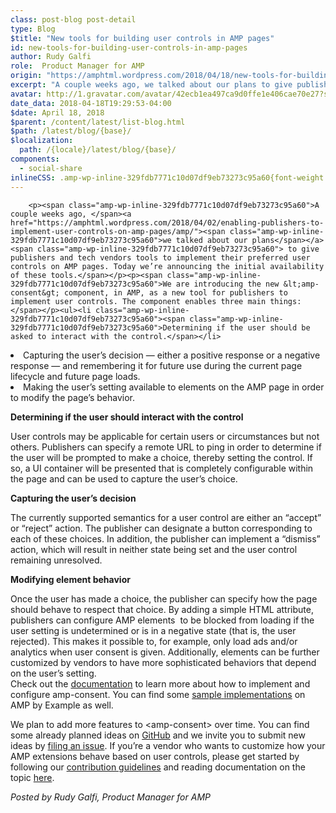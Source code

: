 ```yaml
---
class: post-blog post-detail
type: Blog
$title: "New tools for building user controls in AMP pages"
id: new-tools-for-building-user-controls-in-amp-pages
author: Rudy Galfi
role:  Product Manager for AMP
origin: "https://amphtml.wordpress.com/2018/04/18/new-tools-for-building-user-controls-in-amp-pages/amp/"
excerpt: "A couple weeks ago, we talked about our plans to give publishers and tech vendors tools to implement their preferred user controls on AMP pages. Today we’re announcing the initial availability of these tools. We are introducing the new &#60;amp-consent&#62; component, in AMP, as a new tool for publishers to implement user controls. The component [&#8230;]"
avatar: http://1.gravatar.com/avatar/42ecb1ea497ca9d0ffe1e406cae70e27?s=96&d=identicon&r=G
date_data: 2018-04-18T19:29:53-04:00
$date: April 18, 2018
$parent: /content/latest/list-blog.html
$path: /latest/blog/{base}/
$localization:
  path: /{locale}/latest/blog/{base}/
components:
  - social-share
inlineCSS: .amp-wp-inline-329fdb7771c10d07df9eb73273c95a60{font-weight:400;}
---
```


<div class="amp-wp-article-content">

		<p><span class="amp-wp-inline-329fdb7771c10d07df9eb73273c95a60">A couple weeks ago, </span><a href="https://amphtml.wordpress.com/2018/04/02/enabling-publishers-to-implement-user-controls-on-amp-pages/amp/"><span class="amp-wp-inline-329fdb7771c10d07df9eb73273c95a60">we talked about our plans</span></a><span class="amp-wp-inline-329fdb7771c10d07df9eb73273c95a60"> to give publishers and tech vendors tools to implement their preferred user controls on AMP pages. Today we’re announcing the initial availability of these tools.</span></p><p><span class="amp-wp-inline-329fdb7771c10d07df9eb73273c95a60">We are introducing the new &lt;amp-consent&gt; component, in AMP, as a new tool for publishers to implement user controls. The component enables three main things:</span></p><ul><li class="amp-wp-inline-329fdb7771c10d07df9eb73273c95a60"><span class="amp-wp-inline-329fdb7771c10d07df9eb73273c95a60">Determining if the user should be asked to interact with the control.</span></li>
<li class="amp-wp-inline-329fdb7771c10d07df9eb73273c95a60"><span class="amp-wp-inline-329fdb7771c10d07df9eb73273c95a60">Capturing the user’s decision — either a positive response or a negative response — and remembering it for future use during the current page lifecycle and future page loads.</span></li>
<li class="amp-wp-inline-329fdb7771c10d07df9eb73273c95a60"><span class="amp-wp-inline-329fdb7771c10d07df9eb73273c95a60">Making the user’s setting available to elements on the AMP page in order to modify the page’s behavior.</span></li>
</ul><p><b>Determining if the user should interact with the control</b></p><p><span class="amp-wp-inline-329fdb7771c10d07df9eb73273c95a60">User controls may be applicable for certain users or circumstances but not others. Publishers can specify a remote URL to ping in order to determine if the user will be prompted to make a choice, thereby setting the control. If so, a UI container will be presented that is completely configurable within the page and can be used to capture the user’s choice.</span></p><p><b>Capturing the user’s decision</b></p><p><span class="amp-wp-inline-329fdb7771c10d07df9eb73273c95a60">The currently supported semantics for a user control are either an “accept” or “reject” action. The publisher can designate a button corresponding to each of these choices. In addition, the publisher can implement a “dismiss” action, which will result in neither state being set and the user control remaining unresolved.</span></p><p><b>Modifying element behavior</b></p><p><span class="amp-wp-inline-329fdb7771c10d07df9eb73273c95a60">Once the user has made a choice, the publisher can specify how the page should behave to respect that choice. By adding a simple HTML attribute, publishers can configure AMP elements  to be blocked from loading if the user setting is undetermined or is in a negative state (that is, the user rejected). This makes it possible to, for example, only load ads and/or analytics when user consent is given. Additionally, elements can be further customized by vendors to have more sophisticated behaviors that depend on the user’s setting.</span><br/><span class="amp-wp-inline-329fdb7771c10d07df9eb73273c95a60">Check out the </span><a href="https://www.ampproject.org/docs/reference/components/amp-consent"><span class="amp-wp-inline-329fdb7771c10d07df9eb73273c95a60">documentation</span></a><span class="amp-wp-inline-329fdb7771c10d07df9eb73273c95a60"> to learn more about how to implement and configure amp-consent. You can find some </span><a href="https://ampbyexample.com/#user_consent"><span class="amp-wp-inline-329fdb7771c10d07df9eb73273c95a60">sample</span> <span class="amp-wp-inline-329fdb7771c10d07df9eb73273c95a60">i</span><span class="amp-wp-inline-329fdb7771c10d07df9eb73273c95a60">mplementations</span></a><span class="amp-wp-inline-329fdb7771c10d07df9eb73273c95a60"> on AMP by Example as well.</span></p><p><span class="amp-wp-inline-329fdb7771c10d07df9eb73273c95a60">We plan to add more features to &lt;amp-consent&gt; over time. You can find some already planned ideas on </span><a href="https://github.com/ampproject/amphtml/issues/13716#issuecomment-382474345"><span class="amp-wp-inline-329fdb7771c10d07df9eb73273c95a60">GitHub</span></a><span class="amp-wp-inline-329fdb7771c10d07df9eb73273c95a60"> and we invite you to submit new ideas by </span><a href="https://github.com/ampproject/amphtml/issues/new"><span class="amp-wp-inline-329fdb7771c10d07df9eb73273c95a60">filing an issue</span></a><span class="amp-wp-inline-329fdb7771c10d07df9eb73273c95a60">. If you’re a vendor who wants to customize how your AMP extensions behave based on user controls, please get started by following our </span><a href="https://www.ampproject.org/contribute/"><span class="amp-wp-inline-329fdb7771c10d07df9eb73273c95a60">contribution guidelines</span></a><span class="amp-wp-inline-329fdb7771c10d07df9eb73273c95a60"> and reading documentation on the topic </span><a href="https://github.com/ampproject/amphtml/blob/master/extensions/amp-consent/customizing-extension-behaviors-on-consent.md"><span class="amp-wp-inline-329fdb7771c10d07df9eb73273c95a60">here</span></a><span class="amp-wp-inline-329fdb7771c10d07df9eb73273c95a60">.</span></p><p><i><span class="amp-wp-inline-329fdb7771c10d07df9eb73273c95a60">Posted by Rudy Galfi, Product Manager for AMP</span></i></p>	</div>

	

</div>

